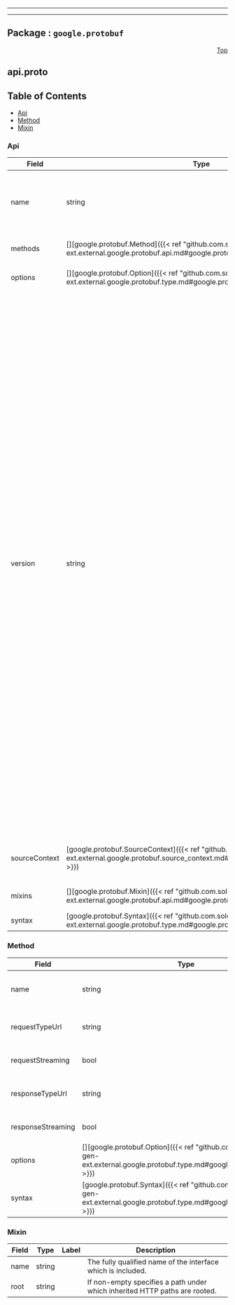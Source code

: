 
---

---

## Package : `google.protobuf`



<a name="top"></a>

<a name="API Reference for api.proto"></a>
<p align="right"><a href="#top">Top</a></p>

## api.proto


## Table of Contents
  - [Api](#google.protobuf.Api)
  - [Method](#google.protobuf.Method)
  - [Mixin](#google.protobuf.Mixin)







<a name="google.protobuf.Api"></a>

### Api



| Field | Type | Label | Description |
| ----- | ---- | ----- | ----------- |
| name | string |  | The fully qualified name of this interface, including package name followed by the interface's simple name. |
  | methods | [][google.protobuf.Method]({{< ref "github.com.solo-io.protoc-gen-ext.external.google.protobuf.api.md#google.protobuf.Method" >}}) | repeated | The methods of this interface, in unspecified order. |
  | options | [][google.protobuf.Option]({{< ref "github.com.solo-io.protoc-gen-ext.external.google.protobuf.type.md#google.protobuf.Option" >}}) | repeated | Any metadata attached to the interface. |
  | version | string |  | A version string for this interface. If specified, must have the form `major-version.minor-version`, as in `1.10`. If the minor version is omitted, it defaults to zero. If the entire version field is empty, the major version is derived from the package name, as outlined below. If the field is not empty, the version in the package name will be verified to be consistent with what is provided here.<br>The versioning schema uses [semantic versioning](http://semver.org) where the major version number indicates a breaking change and the minor version an additive, non-breaking change. Both version numbers are signals to users what to expect from different versions, and should be carefully chosen based on the product plan.<br>The major version is also reflected in the package name of the interface, which must end in `v<major-version>`, as in `google.feature.v1`. For major versions 0 and 1, the suffix can be omitted. Zero major versions must only be used for experimental, non-GA interfaces. |
  | sourceContext | [google.protobuf.SourceContext]({{< ref "github.com.solo-io.protoc-gen-ext.external.google.protobuf.source_context.md#google.protobuf.SourceContext" >}}) |  | Source context for the protocol buffer service represented by this message. |
  | mixins | [][google.protobuf.Mixin]({{< ref "github.com.solo-io.protoc-gen-ext.external.google.protobuf.api.md#google.protobuf.Mixin" >}}) | repeated | Included interfaces. See [Mixin][]. |
  | syntax | [google.protobuf.Syntax]({{< ref "github.com.solo-io.protoc-gen-ext.external.google.protobuf.type.md#google.protobuf.Syntax" >}}) |  | The source syntax of the service. |
  





<a name="google.protobuf.Method"></a>

### Method



| Field | Type | Label | Description |
| ----- | ---- | ----- | ----------- |
| name | string |  | The simple name of this method. |
  | requestTypeUrl | string |  | A URL of the input message type. |
  | requestStreaming | bool |  | If true, the request is streamed. |
  | responseTypeUrl | string |  | The URL of the output message type. |
  | responseStreaming | bool |  | If true, the response is streamed. |
  | options | [][google.protobuf.Option]({{< ref "github.com.solo-io.protoc-gen-ext.external.google.protobuf.type.md#google.protobuf.Option" >}}) | repeated | Any metadata attached to the method. |
  | syntax | [google.protobuf.Syntax]({{< ref "github.com.solo-io.protoc-gen-ext.external.google.protobuf.type.md#google.protobuf.Syntax" >}}) |  | The source syntax of this method. |
  





<a name="google.protobuf.Mixin"></a>

### Mixin



| Field | Type | Label | Description |
| ----- | ---- | ----- | ----------- |
| name | string |  | The fully qualified name of the interface which is included. |
  | root | string |  | If non-empty specifies a path under which inherited HTTP paths are rooted. |
  




 <!-- end messages -->

 <!-- end enums -->

 <!-- end HasExtensions -->

 <!-- end services -->

